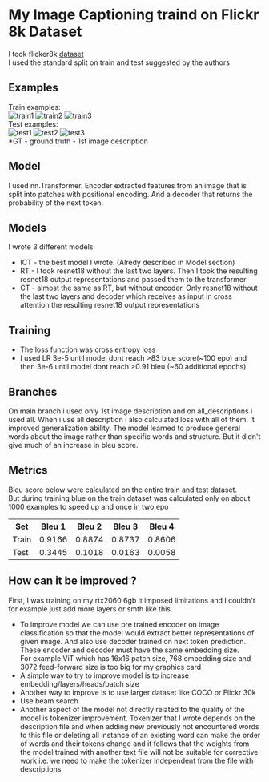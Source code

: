 # My Image Captioning traind on Flickr 8k Dataset

I took flicker8k [dataset](https://www.kaggle.com/datasets/jainamshah17/flicker8k-image-captioning)  
I used the standard split on train and test suggested by the authors

## Examples  
Train examples:  
![train1](images/train1.png) ![train2](images/train2.png) ![train3](images/train3.png)  
Test examples:  
![test1](images/test1.png) ![test2](images/test2.png) ![test3](images/test3.png)  
*GT - ground truth - 1st image description

## Model 
I used nn.Transformer. Encoder extracted features from an image that is split into patches with positional encoding. And a decoder that returns the probability of the next token.

## Models  
I wrote 3 different models 
* ICT - the best model I wrote. (Alredy described in Model section)
* RT - I took resnet18 without the last two layers. Then I took the resulting resnet18 output representations and passed them to the transformer 
* CT - almost the same as RT, but without encoder. Only resnet18 without the last two layers and decoder which receives as input in cross attention the resulting resnet18 output representations

## Training
* The loss function was cross entropy loss
* I used LR 3e-5 until model dont reach >83 blue score(~100 epo) and then 3e-6 until model dont reach >0.91 bleu (~60 additional epochs) 

## Branches
On main branch i used only 1st image description and on all_descriptions i used all.
When i use all description i also calculated loss with all of them. It improved generalization ability. The model learned to produce general words about the image rather than specific words and structure. But it didn't give much of an increase in bleu score.

## Metrics
Bleu score below were calculated on the entire train and test dataset.  
But during training blue on the train dataset was calculated only on about 1000 examples to speed up and once in two epo
<table>
  <tr>
    <th>Set</th>
    <th>Bleu 1</th>
    <th>Bleu 2</th>
    <th>Bleu 3</th>
    <th>Bleu 4</th>
  </tr>
  <tr>
    <td>Train</td>
    <td>0.9166</td>
    <td>0.8874</td>
    <td>0.8737</td>
    <td>0.8606</td>
  </tr>
  <tr>
    <td>Test</td>
    <td>0.3445</td>
    <td>0.1018</td>
    <td>0.0163</td>
    <td>0.0058</td>
  </tr>
</table>

## How can it be improved ?
First, I was training on my rtx2060 6gb it imposed limitations and I couldn't for example just add more layers or smth like this.
* To improve model we can use pre trained encoder on image classification so that the model would extract better representations of given image. And also use decoder trained on next token prediction.
These encoder and decoder must have the same embedding size.  
For example ViT which has 16x16 patch size, 768 embedding size and 3072 feed-forward size is too big for my graphics card  
* A simple way to try to improve model is to increase embedding/layers/heads/batch size
* Another way to improve is to use larger dataset like COCO or Flickr 30k
* Use beam search 
* Another aspect of the model not directly related to the quality of the model is tokenizer improvement. Tokenizer that I wrote depends on the description file and when adding new previously not encountered words to this file or deleting all instance of an existing word can make the order of words and their tokens change and it follows that the weights from the model trained with another text file will not be suitable for corrective work i.e. we need to make the tokenizer independent from the file with descriptions
